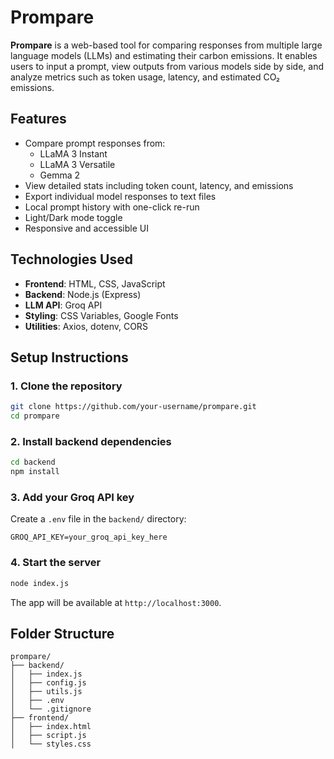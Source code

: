 # Prompare

**Prompare** is a web-based tool for comparing responses from multiple large language models (LLMs) and estimating their carbon emissions. It enables users to input a prompt, view outputs from various models side by side, and analyze metrics such as token usage, latency, and estimated CO₂ emissions.

## Features

- Compare prompt responses from:
  - LLaMA 3 Instant
  - LLaMA 3 Versatile
  - Gemma 2
- View detailed stats including token count, latency, and emissions
- Export individual model responses to text files
- Local prompt history with one-click re-run
- Light/Dark mode toggle
- Responsive and accessible UI

## Technologies Used

- **Frontend**: HTML, CSS, JavaScript
- **Backend**: Node.js (Express)
- **LLM API**: Groq API
- **Styling**: CSS Variables, Google Fonts
- **Utilities**: Axios, dotenv, CORS

## Setup Instructions

### 1. Clone the repository

```bash
git clone https://github.com/your-username/prompare.git
cd prompare
````

### 2. Install backend dependencies

```bash
cd backend
npm install
```

### 3. Add your Groq API key

Create a `.env` file in the `backend/` directory:

```
GROQ_API_KEY=your_groq_api_key_here
```

### 4. Start the server

```bash
node index.js
```

The app will be available at `http://localhost:3000`.

## Folder Structure

```
prompare/
├── backend/
│   ├── index.js
│   ├── config.js
│   ├── utils.js
│   ├── .env
│   └── .gitignore
├── frontend/
│   ├── index.html
│   ├── script.js
│   └── styles.css
```
